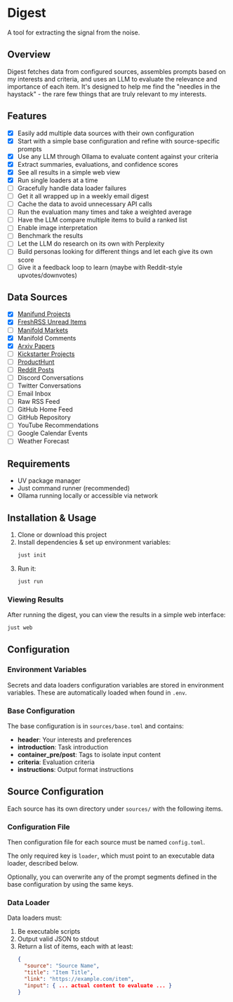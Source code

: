 # Digest

A tool for extracting the signal from the noise.

## Overview

Digest fetches data from configured sources, assembles prompts based on my interests and criteria, and uses an LLM to evaluate the relevance and importance of each item. It's designed to help me find the "needles in the haystack" - the rare few things that are truly relevant to my interests.

## Features

- [x] Easily add multiple data sources with their own configuration
- [x] Start with a simple base configuration and refine with source-specific prompts
- [x] Use any LLM through Ollama to evaluate content against your criteria
- [x] Extract summaries, evaluations, and confidence scores
- [x] See all results in a simple web view
- [x] Run single loaders at a time
- [ ] Gracefully handle data loader failures
- [ ] Get it all wrapped up in a weekly email digest
- [ ] Cache the data to avoid unnecessary API calls
- [ ] Run the evaluation many times and take a weighted average
- [ ] Have the LLM compare multiple items to build a ranked list
- [ ] Enable image interpretation
- [ ] Benchmark the results
- [ ] Let the LLM do research on its own with Perplexity
- [ ] Build personas looking for different things and let each give its own score
- [ ] Give it a feedback loop to learn (maybe with Reddit-style upvotes/downvotes)

## Data Sources

- [x] [Manifund Projects](https://manifund.org/)
- [x] [FreshRSS Unread Items](https://github.com/FreshRSS/FreshRSS)
- [ ] [Manifold Markets](https://manifold.markets)
- [x] Manifold Comments
- [x] [Arxiv Papers](https://arxiv.org/)
- [ ] [Kickstarter Projects](https://www.kickstarter.com/)
- [ ] [ProductHunt](https://www.producthunt.com/)
- [ ] [Reddit Posts](https://old.reddit.com)
- [ ] Discord Conversations
- [ ] Twitter Conversations
- [ ] Email Inbox
- [ ] Raw RSS Feed
- [ ] GitHub Home Feed
- [ ] GitHub Repository
- [ ] YouTube Recommendations
- [ ] Google Calendar Events
- [ ] Weather Forecast

## Requirements

- UV package manager
- Just command runner (recommended)
- Ollama running locally or accessible via network

## Installation & Usage

1. Clone or download this project
2. Install dependencies & set up environment variables:
   ```bash
   just init
   ```
3. Run it:
   ```bash
   just run
   ```

### Viewing Results

After running the digest, you can view the results in a simple web interface:

```bash
just web
```

## Configuration

### Environment Variables

Secrets and data loaders configuration variables are stored in environment variables. These are automatically loaded when found in `.env`.

### Base Configuration

The base configuration is in `sources/base.toml` and contains:

- **header**: Your interests and preferences
- **introduction**: Task introduction
- **container_pre/post**: Tags to isolate input content
- **criteria**: Evaluation criteria
- **instructions**: Output format instructions

## Source Configuration

Each source has its own directory under `sources/` with the following items.

### Configuration File

Then configuration file for each source must be named `config.toml`.

The only required key is `loader`, which must point to an executable data loader, described below.

Optionally, you can overwrite any of the prompt segments defined in the base configuration by using the same keys.

### Data Loader

Data loaders must:
1. Be executable scripts
2. Output valid JSON to stdout
3. Return a list of items, each with at least:
   ```json
   {
     "source": "Source Name",
     "title": "Item Title",
     "link": "https://example.com/item",
     "input": { ... actual content to evaluate ... }
   }
   ```
